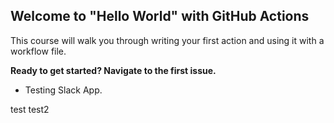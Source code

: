 ## Welcome to "Hello World" with GitHub Actions

This course will walk you through writing your first action and using it with a workflow file. 

**Ready to get started? Navigate to the first issue.**

- Testing Slack App.

test
test2
